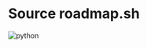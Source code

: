 # Source roadmap.sh

![python](https://user-images.githubusercontent.com/77200703/152655392-3853f7dd-72ee-4905-aa10-e59d8fb62c68.png)